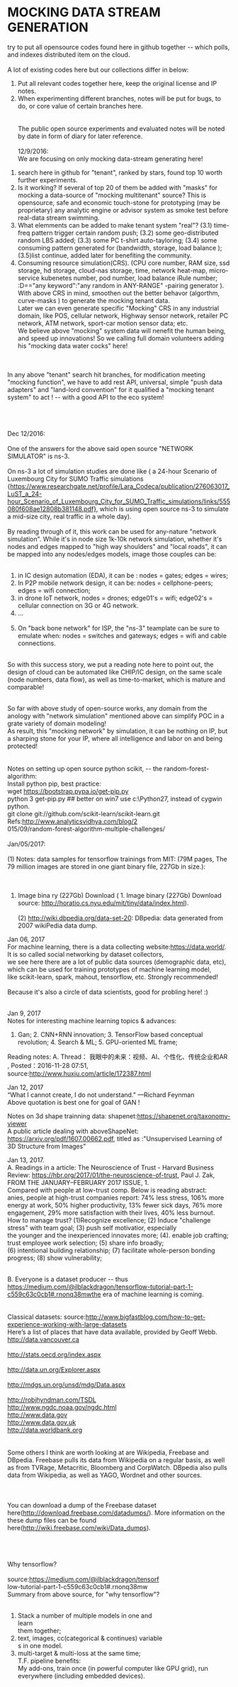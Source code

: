 # MOCKING DATA STREAM GENERATION<br>
try to put all opensource codes found here in github together -- which polls, and indexes distributed item on the cloud.
<br><br>
A lot of existing codes here but our collections differ in below:<br>
1. Put all relevant codes together here, keep the original license and IP notes.<br>
2. When experimenting different branches, notes will be put for bugs, to do, or core value of certain branches here.<br>
<br><br>
The public open source experiments and evaluated notes will be noted by date in form of diary for later reference.
<br><br>
12/9/2016:<br>
We are focusing on only mocking data-stream generating here!<br>
1) search here in github for "tenant", ranked by stars, found top 10 worth further experiments.<br>
2) Is it working? If several of top 20 of them be added with "masks" for mocking a data-source of "mocking multitenant" source? This is opensource, safe and economic touch-stone for prototyping (may be proprietary) any analytic engine or advisor system as smoke test before real-data stream swimming.<br>
3) What elemments can be added to make tenant system "real"? (3.1) time-freq pattern trigger certain random push; (3.2) some geo-distributed random LBS added; (3.3) some PC t-shirt auto-tayloring; (3.4) some consuming pattern generated for (bandwidth, storage, load balance ); (3.5)list continue, added later for benefiting the community.<br>
4) Consuming resource simulation(CRS). (CPU core number, RAM size, ssd storage, hd storage, cloud-nas storage, time, network heat-map, micro-service kubenetes number, pod number, load balance iRule number; <any-pair>:D=="any keyword":"any random in ANY-RANGE" -pairing generator ).<br>
With above CRS in mind, smoothen out the better behavor (algorthm, curve-masks ) to generate the mocking tenant data.<br>
Later we can even generate specific "Mocking" CRS in any industrial domain, like POS, cellular network, Highway sensor network, retailer PC network, ATM network, sport-car motion sensor data; etc.<br>
We believe above "mocking" system data will nenefit the human being, and speed up innovations! So we calling full domain volunteers  adding his "mocking data water cocks" here!<br>
<br><br>

In any above "tenant" search hit branches, for modification meeting "mocking function", we have to add rest API, universal, simple "push data adapters" and "land-lord convention" for it qualified a "mocking tenant system" to act ! -- with a good API to the eco system!
<br><br>
<br><br>

Dec 12/2016:<br><br>
One of the answers for the above said open source "NETWORK SIMULATOR" is ns-3. <br><br>
On ns-3 a lot of simulation studies are done like ( a 24-hour Scenario of Luxembourg City for SUMO
Traffic simulations {https://www.researchgate.net/profile/Lara_Codeca/publication/276063017_LuST_a_24-hour_Scenario_of_Luxembourg_City_for_SUMO_Traffic_simulations/links/555080f608ae12808b381148.pdf}, which is using open source ns-3 to simulate a mid-size city, real traffic in a whole day).<br><br>
By reading through of it, this work can be used for any-nature "network simulation". While it's in node size 1k-10k network simulation, whether it's nodes and edges mapped to "high way shoulders" and "local roads", it can be mapped into any nodes/edges models, image those couples can be:<br><br>
1. in IC design automation (EDA), it can be : nodes = gates; edges = wires;<br>
2. In P2P mobile network design, it can be: nodes = cellphone-peers; edges = wifi connection;<br>
3. in drone IoT network, nodes = drones; edge01's = wifi; edge02's = cellular connection on 3G or 4G network.<br>
4. ...<br><br>
5. On "back bone network" for ISP, the "ns-3" teamplate can be sure to emulate when: nodes = switches and gateways; edges = wifi and cable connections.<br><br>

So with this success story, we put a reading note here to point out, the design of cloud can be automated like CHIP/IC design, on the same scale (node numbers, data flow), as well as time-to-market, which is mature and comparable!<br><br>

So far with above study of open-source works, any domain from the anology with "network simulation" mentioned above can simplify POC in a grate variety of domain modeling!<br>
As result, this "mocking network" by simulation, it can be nothing on IP, but a sharping stone for your IP, where all intelligence and labor on and being protected!<br>
<br><br>
Notes on setting up open source python scikit, -- the random-forest-algorithm:<br>
Install python pip, best practice:<br>
wget https://bootstrap.pypa.io/get-pip.py<br>
python 3 get-pip.py ## better on win7 use c:\Python27, instead of cygwin python.<br>
git clone git://github.com/scikit-learn/scikit-learn.git<br>
Refs:http://www.analyticsvidhya.com/blog/2<br>015/09/random-forest-algorithm-multiple-challenges/
<br><br>
Jan/05/2017:<br><br>
(1) Notes: data samples for tensorflow trainings from MIT: (79M pages, The 79 million images are stored in one giant binary file, 227Gb in size.):<br>
<br><br>
 1. Image bina
ry (227Gb)   Download ( 1. Image binary (227Gb)   Download source: http://horatio.cs.nyu.edu/mit/tiny/data/index.html).
<br><br>
(2) http://wiki.dbpedia.org/data-set-20: DBpedia: data generated from 2007 wikiPedia data dump. <br>

Jan 06, 2017<br>
For machine learning, there is a data collecting website:https://data.world/. It is so called social networking by dataset collectors, <br>
we see here there are a lot of public data sources (demographic data, etc), which can be used for training prototypes of machine learning model, <br>
like scikit-learn, spark, mahout, tensorflow, etc. Strongly recommended!  <br><br>
Because it's also a circle of data scientists, good for probling here! :) <br><br>

Jan 9, 2017<br>
Notes for interesting machine learning topics & advances:
1. Gan; 2. CNN+RNN innovation; 3. TensorFlow based conceptual revolution; 4. Search & ML; 5. GPU-oriented ML frame; 

Reading notes:
A. Thread： 我眼中的未来：视频、AI、个性化、传统企业和AR  , Posted：2016-11-28 07:51, source:http://www.huxiu.com/article/172387.html <br>


Jan 12, 2017<br>
“What I cannot create, I do not understand.” —Richard Feynman <br>
Above quotation is best one for goal of GAN !<br>

Notes on 3d shape trainning data: shapenet:https://shapenet.org/taxonomy-viewer <br>
A public article dealing with aboveShapeNet: https://arxiv.org/pdf/1607.00662.pdf, titled as :"Unsupervised Learning of 3D Structure from Images" <br>

Jan 13, 2017. <br> 
A. Readings in a article: The Neuroscience of Trust - Harvard Business Review: https://hbr.org/2017/01/the-neuroscience-of-trust, Paul J. Zak, FROM THE JANUARY–FEBRUARY 2017 ISSUE, 1. <br>
Compared with people at low-trust comp. Below is reading abstract:<br>
anies, people at high-trust companies report: 74% less stress, 106% more energy at work, 50% higher productivity, 13% fewer sick days, 76% more engagement, 29% more satisfaction with their lives, 40% less burnout.<br>
How to manage trust? (1)Recognize excellence; (2) Induce "challenge stress" with team goal; (3) push self motivatior, especially <br>
the younger and the inexperienced innovates more; (4). enable job crafting; trust employee work selection; (5) share info broadly; <br>
(6) intentional building relationship; (7) facilitate whole-person bonding progress; (8) show vulnerability;  <br><br>

B. Everyone is a dataset producer -- thus https://medium.com/@ilblackdragon/tensorflow-tutorial-part-1-c559c63c0cb1#.rnonq38mwthe era of machine learning is coming. <br>
<br><br>
Classical datasets: source:http://www.bigfastblog.com/how-to-get-experience-working-with-large-datasets <br>
Here’s a list of places that have data available, provided by  Geoff Webb.<br>
http://data.vancouver.ca<br><br> 
http://stats.oecd.org/index.aspx  <br> <br> 
http://data.un.org/Explorer.aspx <br>  <br> 
http://mdgs.un.org/unsd/mdg/Data.aspx <br>  
http://robjhyndman.com/TSDL <br>
http://www.ngdc.noaa.gov/ngdc.html <br>
http://www.data.gov <br>
http://www.data.gov.uk <br>
http://data.worldbank.org <br>
<br><br>
Some others I think are worth looking at are Wikipedia, Freebase and DBpedia. Freebase pulls its data from Wikipedia on a regular basis, as well as from TVRage, Metacritic, Bloomberg and CorpWatch. DBpedia also pulls data from Wikipedia, as well as YAGO, Wordnet and other sources.<br><br>
<br><br>
You can download a dump of the Freebase dataset here(http://download.freebase.com/datadumps/). More information on the these dump files can be found here(http://wiki.freebase.com/wiki/Data_dumps).<br><br><br><br>

Why tensorflow? <br><br> 
source:https://medium.com/@ilblackdragon/tensorf<br> low-tutorial-part-1-c559c63c0cb1#.rnonq38mw  <br>
Summary from above source, for "why tensorflow"?<br>    <br>
1. Stack a number of multiple models in one and <br> learn<br>  them together; <br>
2. text, images, cc(categorical & continues) variable<br> s in one model. <br> 
3. multi-target & multi-loss at the same time; <br> 
T.F. pipeline benefits: <br> 
My add-ons, train once (in powerful computer like GPU grid), run everywhere (including embedded devices). <br> 
<br> <br> 

